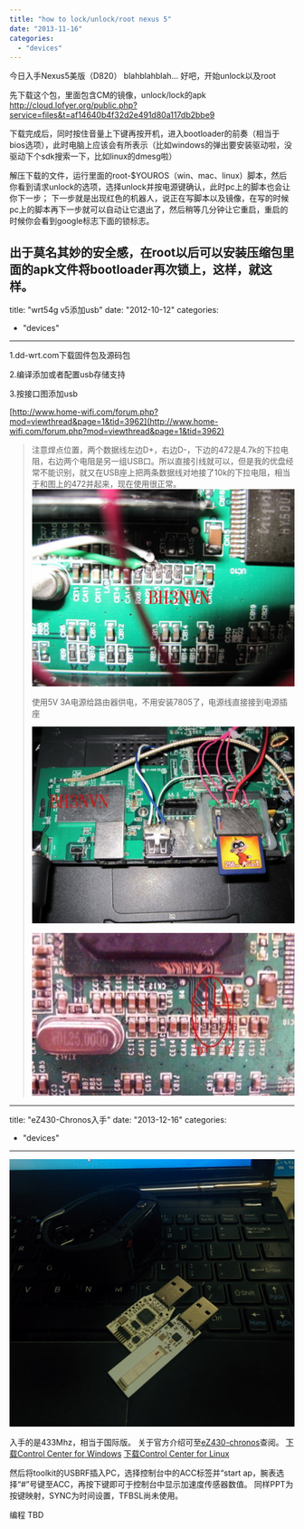 ```yaml
---
title: "how to lock/unlock/root nexus 5"
date: "2013-11-16"
categories: 
  - "devices"
---
```


今日入手Nexus5美版（D820） blahblahblah... 好吧，开始unlock以及root

先下载这个包，里面包含CM的镜像，unlock/lock的apk http://cloud.lofyer.org/public.php?service=files&t=af14640b4f32d2e491d80a117db2bbe9

下载完成后，同时按住音量上下键再按开机，进入bootloader的前奏（相当于bios选项），此时电脑上应该会有所表示（比如windows的弹出要安装驱动啦，没驱动下个sdk搜索一下，比如linux的dmesg啦）

解压下载的文件，运行里面的root-$YOUROS（win、mac、linux）脚本，然后你看到请求unlock的选项，选择unlock并按电源键确认，此时pc上的脚本也会让你下一步； 下一步就是出现红色的机器人，说正在写脚本以及镜像，在写的时候pc上的脚本再下一步就可以自动让它退出了，然后稍等几分钟让它重启，重启的时候你会看到google标志下面的锁标志。

出于莫名其妙的安全感，在root以后可以安装压缩包里面的apk文件将bootloader再次锁上，这样，就这样。
---
title: "wrt54g v5添加usb"
date: "2012-10-12"
categories: 
  - "devices"
---

1.dd-wrt.com下载固件包及源码包

2.编译添加或者配置usb存储支持

3.按接口图添加usb

[http://www.home-wifi.com/forum.php?mod=viewthread&page=1&tid=3962](http://www.home-wifi.com/forum.php?mod=viewthread&page=1&tid=3962)

> 注意焊点位置，两个数据线左边D+，右边D-，下边的472是4.7k的下拉电阻，右边两个电阻是另一组USB口。所以直接引线就可以，但是我的优盘经常不能识别，就又在USB座上把两条数据线对地接了10k的下拉电阻，相当于和图上的472并起来，现在使用很正常。 [![bh](/blog/images/bh.jpg)](http://blog.lofyer.org/wrt54gs-64ram-8flash/bh/)
> 
> 使用5V 3A电源给路由器供电，不用安装7805了，电源线直接接到电源插座
> 
> [![lbh](/blog/images/lbh.jpg)](http://blog.lofyer.org/wrt54gs-64ram-8flash/lbh/)
> 
> [![dd](/blog/images/dd.jpg)](http://blog.lofyer.org/wrt54gs-64ram-8flash/dd/)
---
title: "eZ430-Chronos入手"
date: "2013-12-16"
categories: 
  - "devices"
---

[![IMG_20131216_160008](/blog/images/IMG_20131216_160008-1024x958.jpg)](http://blog.lofyer.org/2013/12/ez430-chronos%e5%85%a5%e6%89%8b/img_20131216_160008/)

入手的是433Mhz，相当于国际版。 关于官方介绍可至[eZ430-chronos](http://processors.wiki.ti.com/index.php/EZ430-Chronos "eZ430-chronos")查阅。 [下载Control Center for Windows](http://www.ti.com/lit/zip/slac341 "SLAC341") [下载Control Center for Linux](http://www.ti.com/lit/zip/slac388 "SLAC388")

然后将toolkit的USBRF插入PC，选择控制台中的ACC标签并“start ap，腕表选择“#”号键至ACC，再按下键即可于控制台中显示加速度传感器数值。 同样PPT为按键映射，SYNC为时间设置，TFBSL尚未使用。

编程 TBD
